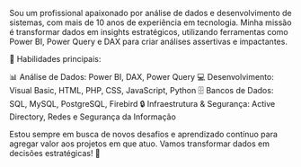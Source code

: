 Sou um profissional apaixonado por análise de dados e desenvolvimento de sistemas, com mais de 10 anos de experiência em tecnologia. Minha missão é transformar dados em insights estratégicos, utilizando ferramentas como Power BI, Power Query e DAX para criar análises assertivas e impactantes.

🎯 Habilidades principais:

📊 Análise de Dados: Power BI, DAX, Power Query
💻 Desenvolvimento: Visual Basic, HTML, PHP, CSS, JavaScript, Python
🗄️ Bancos de Dados: SQL, MySQL, PostgreSQL, Firebird
🔒 Infraestrutura & Segurança: Active Directory, Redes e Segurança da Informação

Estou sempre em busca de novos desafios e aprendizado contínuo para agregar valor aos projetos em que atuo. Vamos transformar dados em decisões estratégicas! 🚀
<!---
renannunesz/renannunesz is a ✨ special ✨ repository because its `README.md` (this file) appears on your GitHub profile.
You can click the Preview link to take a look at your changes.
--->
